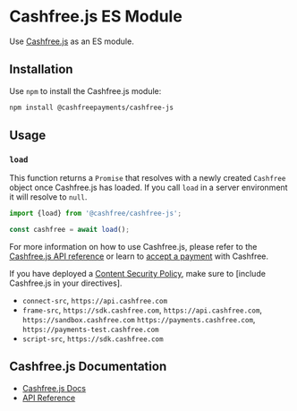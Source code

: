 # Cashfree.js ES Module

Use [Cashfree.js](https://docs.cashfree.com/docs/js-integration) as an ES module.

## Installation

Use `npm` to install the Cashfree.js module:

```sh
npm install @cashfreepayments/cashfree-js
```

## Usage

### `load`

This function returns a `Promise` that resolves with a newly created `Cashfree` object once Cashfree.js has loaded. 
If you call `load` in a server environment it will resolve to `null`.

```js
import {load} from '@cashfree/cashfree-js';

const cashfree = await load();
```

For more information on how to use Cashfree.js, please refer to the [Cashfree.js API reference](https://docs.cashfree.com/docs/getting-started) or learn to [accept a payment](https://docs.cashfree.com/docs/getting-started#pay) with Cashfree.

If you have deployed a [Content Security Policy](https://developer.mozilla.org/en-US/docs/Web/Security/CSP), make sure to [include Cashfree.js in your directives].
-   `connect-src`, `https://api.cashfree.com` 
-   `frame-src`, `https://sdk.cashfree.com`, `https://api.cashfree.com`, `https://sandbox.cashfree.com` `https://payments.cashfree.com`, `https://payments-test.cashfree.com`
-   `script-src`, `https://sdk.cashfree.com`

## Cashfree.js Documentation

- [Cashfree.js Docs](https://docs.cashfree.com/docs/getting-started)
- [API Reference](https://docs.cashfree.com/reference)
